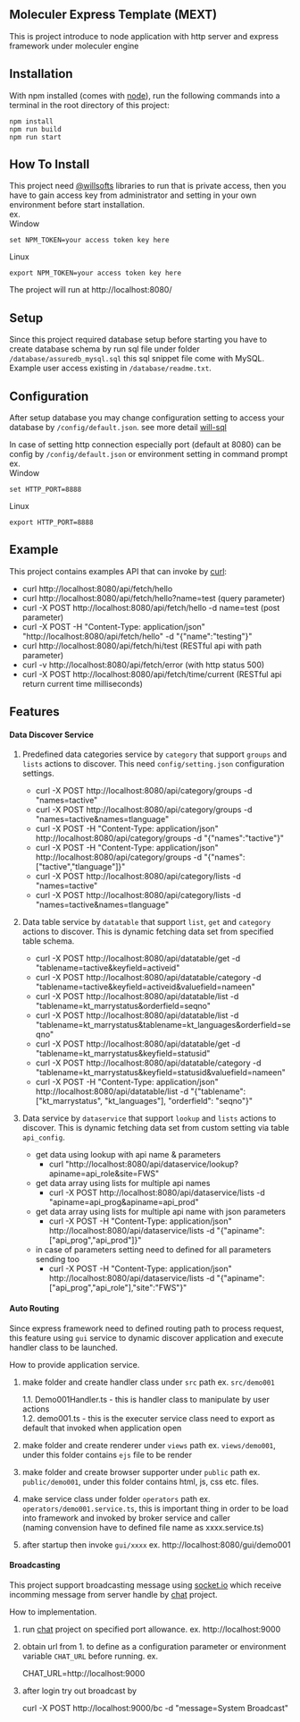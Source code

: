 ## Moleculer Express Template (MEXT)

This is project introduce to node application with http server and express framework under moleculer engine

## Installation

With npm installed (comes with [node](https://nodejs.org/en/)), run the following commands into a terminal in the root directory of this project:

```shell
npm install
npm run build
npm run start
```

## How To Install
This project need [@willsofts](https://github.com/willsofts) libraries to run that is private access, then you have to gain access key from administrator and setting in your own environment before start installation. \
ex. \
Window

    set NPM_TOKEN=your access token key here

Linux

    export NPM_TOKEN=your access token key here


The project will run at http://localhost:8080/

## Setup
Since this project required database setup before starting you have to create database schema by run sql file under folder `/database/assuredb_mysql.sql` this sql snippet file come with MySQL. Example user access existing in `/database/readme.txt`.

## Configuration
After setup database you may change configuration setting to access your database by `/config/default.json`. see more detail [will-sql](https://github.com/willsofts/will-sql)

In case of setting http connection especially port (default at 8080) can be config by `/config/default.json` or environment setting in command prompt \
ex. \
Window 

    set HTTP_PORT=8888 

Linux 

    export HTTP_PORT=8888 

## Example

This project contains examples API that can invoke by [curl](https://curl.se/download.html):

* curl http://localhost:8080/api/fetch/hello 
* curl http://localhost:8080/api/fetch/hello?name=test  (query parameter)
* curl -X POST http://localhost:8080/api/fetch/hello -d name=test  (post parameter)
* curl -X POST -H "Content-Type: application/json" "http://localhost:8080/api/fetch/hello" -d "{\"name\":\"testing\"}"
* curl http://localhost:8080/api/fetch/hi/test (RESTful api with path parameter)
* curl -v http://localhost:8080/api/fetch/error (with http status 500)
* curl -X POST http://localhost:8080/api/fetch/time/current (RESTful api return current time milliseconds)

## Features

#### Data Discover Service

1. Predefined data categories service by `category` that support `groups` and `lists` actions to discover. This need `config/setting.json` configuration settings.

    - curl -X POST http://localhost:8080/api/category/groups -d "names=tactive"
    - curl -X POST http://localhost:8080/api/category/groups -d "names=tactive&names=tlanguage"
    - curl -X POST -H "Content-Type: application/json" http://localhost:8080/api/category/groups -d "{\"names\":\"tactive\"}"
    - curl -X POST -H "Content-Type: application/json" http://localhost:8080/api/category/groups -d "{\"names\":[\"tactive\",\"tlanguage\"]}"
    - curl -X POST http://localhost:8080/api/category/lists -d "names=tactive"
    - curl -X POST http://localhost:8080/api/category/lists -d "names=tactive&names=tlanguage"

2. Data table service by `datatable` that support `list`, `get` and `category` actions to discover. This is dynamic fetching data set from specified table schema.
    - curl -X POST http://localhost:8080/api/datatable/get -d "tablename=tactive&keyfield=activeid"
    - curl -X POST http://localhost:8080/api/datatable/category -d "tablename=tactive&keyfield=activeid&valuefield=nameen"
    - curl -X POST http://localhost:8080/api/datatable/list -d "tablename=kt_marrystatus&orderfield=seqno"
    - curl -X POST http://localhost:8080/api/datatable/list -d "tablename=kt_marrystatus&tablename=kt_languages&orderfield=seqno"
    - curl -X POST http://localhost:8080/api/datatable/get -d "tablename=kt_marrystatus&keyfield=statusid"
    - curl -X POST http://localhost:8080/api/datatable/category -d "tablename=kt_marrystatus&keyfield=statusid&valuefield=nameen"
    - curl -X POST -H "Content-Type: application/json" http://localhost:8080/api/datatable/list -d "{\"tablename\": [\"kt_marrystatus\", \"kt_languages\"], \"orderfield\": \"seqno\"}"

3. Data service by `dataservice` that support `lookup` and `lists` actions to discover. This is dynamic fetching data set from custom setting via table `api_config`.
    
    - get data using lookup with api name & parameters
        - curl "http://localhost:8080/api/dataservice/lookup?apiname=api_role&site=FWS"
    - get data array using lists for multiple api names
        - curl -X POST http://localhost:8080/api/dataservice/lists -d "apiname=api_prog&apiname=api_prod"
    - get data array using lists for multiple api name with json parameters
        - curl -X POST -H "Content-Type: application/json" http://localhost:8080/api/dataservice/lists -d "{\"apiname\":[\"api_prog\",\"api_prod\"]}"
    - in case of parameters setting need to defined for all parameters sending too
        - curl -X POST -H "Content-Type: application/json" http://localhost:8080/api/dataservice/lists -d "{\"apiname\":[\"api_prog\",\"api_role\"],\"site\":\"FWS\"}"


#### Auto Routing

Since express framework need to defined routing path to process request, this feature using `gui` service to dynamic discover application and execute handler class to be launched. 

How to provide application service.

1. make folder and create handler class under `src` path ex. `src/demo001`

    1.1. Demo001Handler.ts - this is handler class to manipulate by user actions    
    1.2. demo001.ts - this is the executer service class need to export as default that invoked when application open

2. make folder and create renderer under `views` path ex. `views/demo001`, under this folder contains `ejs` file to be render
3. make folder and create browser supporter under `public` path ex. `public/demo001`, under this folder contains html, js, css etc. files.
4. make service class under folder `operators` path ex. `operators/demo001.service.ts`, this is important thing in order to be load into framework and invoked by broker service and caller \
(naming convension have to defined file name as xxxx.service.ts)
5. after startup then invoke `gui/xxxx` ex. http://localhost:8080/gui/demo001

#### Broadcasting

This project support broadcasting message using [socket.io](https://socket.io/) which receive incomming message from server handle by [chat](https://github.com/willsofts/chat) project.

How to implementation.

1. run [chat](https://github.com/willsofts/chat) project on specified port allowance. ex. http://localhost:9000
2. obtain url from 1. to define as a configuration parameter or environment variable `CHAT_URL` before running. ex. 
    
    CHAT_URL=http://localhost:9000

3. after login try out broadcast by
    
    curl -X POST http://localhost:9000/bc -d "message=System Broadcast"

